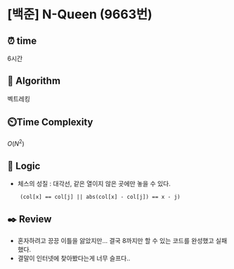 # [백준] N-Queen (9663번)

## ⏰  **time**

6시간

## :pushpin: **Algorithm**

벡트레킹

## ⏲️**Time Complexity**

$O(N^2)$

## :round_pushpin: **Logic**

- 체스의 성질 : 대각선, 같은 열이지 않은 곳에만 놓을 수 있다.
```
    (col[x] == col[j] || abs(col[x] - col[j]) == x - j)
```

## :black_nib: **Review**

- 혼자하려고 끙끙 이틀을 앓았지만... 결국 8까지만 할 수 있는 코드를 완성했고 실패했다.
- 결말이 인터넷에 찾아봤다는게 너무 슬프다..
